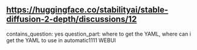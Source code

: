 ## https://huggingface.co/stabilityai/stable-diffusion-2-depth/discussions/12

contains_question: yes
question_part: where to get the YAML, where can i get the YAML to use in automatic1111 WEBUI